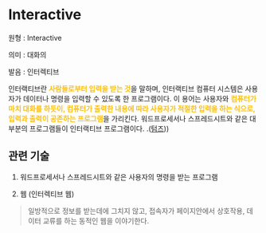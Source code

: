 # Interactive

원형 : Interactive

의미  : 대화의

발음 : 인터렉티브

인터랙티브란 <span style="color:#FFBF00; font-weight:bold;">사람들로부터 입력을 받는 것</span>을 말하며, 인터랙티브 컴퓨터 시스템은 사용자가 데이터나 명령을 입력할 수 있도록 한 프로그램이다. 이 용어는 사용자와 <span style="color:#FFBF00; font-weight:bold;">컴퓨터가 마치 대화를 하듯이, 컴퓨터가 출력한 내용에 따라 사용자가 적절한 입력을 하는 식으로, 입력과 출력이 공존하는 프로그램</span>을 가리킨다. 워드프로세서나 스프레드시트와 같은 대부분의 프로그램들이 인터랙티브 프로그램이다.
.([텀즈](http://www.terms.co.kr/interactive.htm)))

## 관련 기술
1. 워드프로세서나 스프레드시트와 같은 사용자의 명령을 받는 프로그램

2. 웹 (인터렉티브 웹)
>  일방적으로 정보를 받는데에 그치지 않고, 접속자가 페이지안에서 상호작용, 데이터 교류를 하는 동적인 웹을 이야기한다.


